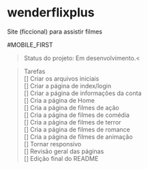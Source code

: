 # wenderflixplus

Site (ficcional) para assistir filmes

#MOBILE_FIRST

>Status do projeto: Em desenvolvimento.<

>Tarefas <br>
[] Criar os arquivos iniciais <br>
[] Criar a página de index/login <br>
[] Criar a página de informações da conta <br>
[] Cria a página de Home <br>
[] Cria a página de filmes de ação <br>
[] Cria a página de filmes de comédia <br>
[] Cria a página de filmes de terror <br>
[] Cria a página de filmes de romance <br>
[] Cria a página de filmes de animação <br>
[] Tornar responsivo <br>
[] Revisão geral das páginas <br>
[] Edição final do README
